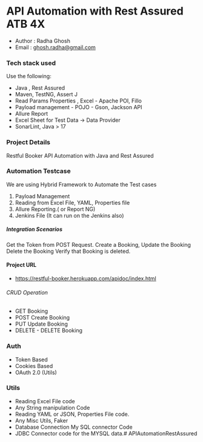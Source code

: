 # API Automation with Rest Assured ATB 4X

 - Author : Radha Ghosh
 - Email : ghosh.radha@gmail.com

### Tech stack used
Use the following:

 - Java , Rest Assured
 - Maven, TestNG, Assert J
 - Read Params Properties , Excel - Apache POI, Fillo
 - Payload management - POJO - Gson, Jackson API
 - Allure Report
 - Excel Sheet for Test Data → Data Provider
 - SonarLint, Java > 17

### Project Details
Restful Booker API Automation with Java and Rest Assured

### Automation Testcase
We are using Hybrid Framework to Automate the Test cases
1. Payload Management
2. Reading from Excel File, YAML, Properties file
3. Allure Reporting.( or Report NG)
4. Jenkins File (It can run on the Jenkins also)

##### Integration Scenarios
Get the Token from POST Request.
Create a Booking, Update the Booking
Delete the Booking
Verify that Booking is deleted.

#### Project URL
 - https://restful-booker.herokuapp.com/apidoc/index.html
###### CRUD Operation
 - GET Booking
 - POST Create Booking
 - PUT Update Booking
 - DELETE - DELETE Booking 

### Auth

 - Token Based
 - Cookies Based
 - OAuth 2.0 (Utils)

### Utils
 - Reading Excel File code
 - Any String manipulation Code
 - Reading YAML or JSON, Properties File code.
 - Any Misc Utils, Faker
 - Database Connection My SQL connector Code
 - JDBC Connector code for the MYSQL data.#   A P I A u t o m a t i o n R e s t A s s u r e d  
 